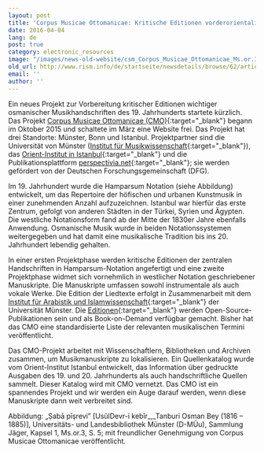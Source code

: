 ```yaml
---
layout: post
title: 'Corpus Musicae Ottomanicae: Kritische Editionen vorderorientalischer Musikhandschriften'
date: 2016-04-04
lang: de
post: true
category: electronic_resources
image: "/images/news-old-website/csm_Corpus_Musicae_Ottomanicae_Ms.or.3__S._5_-_Saba_Pesrevi__Devr-i_Kebir__Osman_Bey_b7d9711f75.jpg"
old_url: http://www.rism.info/de/startseite/newsdetails/browse/62/article/64/corpus-musicae-ottomanicae.html
email: ''
author: ''
---
```



Ein neues Projekt zur Vorbereitung kritischer Editionen wichtiger osmanischer Musikhandschriften des 19. Jahrhunderts startete kürzlich. Das Projekt [Corpus Musicae Ottomanicae (CMO)](http://www.uni-muenster.de/CMO-Edition/cmo/cmo.html){:target="_blank"} begann im Oktober 2015 und schaltete im März eine Website frei. Das Projekt hat drei Standorte: Münster, Bonn und Istanbul. Projektpartner sind die Universität von Münster ([Institut für Musikwissenschaft](https://www.uni-muenster.de/Musikwissenschaft/){:target="_blank"}), das [Orient-Institut in Istanbul](http://www.maxweberstiftung.de/institute/institute-oi-istanbul.html){:target="_blank"} und die Publikationsplattform [perspectivia.net](http://www.perspectivia.net/){:target="_blank"}; sie werden gefördert von der Deutschen Forschungsgemeinschaft (DFG).



Im 19. Jahrhundert wurde die Hamparsum Notation (siehe Abbildung) entwickelt, um das Repertoire der höfischen und urbanen Kunstmusik in einer zunehmenden Anzahl aufzuzeichnen. Istanbul war hierfür das erste Zentrum, gefolgt von anderen Städten in der Türkei, Syrien und Ägypten. Die westliche Notationsform fand ab der Mitte der 1830er Jahre ebenfalls Anwendung. Osmanische Musik wurde in beiden Notationssystemen weitergegeben und hat damit eine musikalische Tradition bis ins 20. Jahrhundert lebendig gehalten.



In einer ersten Projektphase werden kritische Editionen der zentralen Handschriften in Hamparsum-Notation angefertigt und eine zweite Projektphase widmet sich vornehmlich in westlicher Notation geschriebener Manuskripte. Die Manuskripte umfassen sowohl instrumentale als auch vokale Werke. Die Edition der Liedtexte erfolgt in Zusammenarbeit mit dem [Institut für Arabistik und Islamwissenschaft](https://www.uni-muenster.de/ArabistikIslam/){:target="_blank"} der Universität Münster. Die [Editionen](http://www.uni-muenster.de/CMO-Edition/publikationen/publikationen.html){:target="_blank"} werden Open-Source-Publikationen sein und als Book-on-Demand verfügbar gemacht. Bisher hat das CMO eine standardisierte Liste der relevanten musikalischen Termini veröffentlicht.





Das CMO-Projekt arbeitet mit Wissenschaftlern, Bibliotheken und Archiven zusammen, um Musikmanuskripte zu lokalisieren. Ein Quellenkatalog wurde vom Orient-Institut Istanbul entwickelt, das Information über gedruckte Ausgaben des 19. und 20. Jahrhunderts als auch handschriftliche Quellen sammelt. Dieser Katalog wird mit CMO vernetzt. Das CMO ist ein spannendes Projekt und wir werden ein Auge darauf werden, wenn diese Manuskripte dann weit verbreitet sind.



Abbildung: „Ṣabā pīşrevi” [UsûlDevr-i kebîr_,_Tanburi Osman Bey (1816 – 1885)], Universitäts- und Landesbibliothek Münster (D-MÜu), Sammlung Jäger, Kapsel 1, Ms.or.3, S. 5; mit freundlicher Genehmigung von Corpus Musicae Ottomanicae veröffentlicht.



<script type="text/javascript">var switchTo5x=true;</script><script type="text/javascript" src="http://w.sharethis.com/button/buttons.js"></script><script type="text/javascript">stLight.options({publisher: "9b601438-1ce1-49d8-bfd7-9cff5df54c17", doNotHash: false, doNotCopy: false, hashAddressBar: false});</script>





